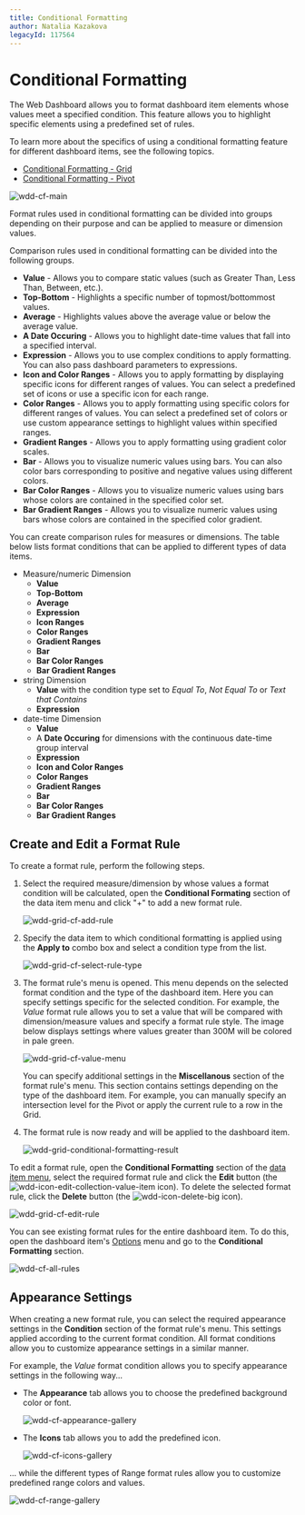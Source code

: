 ```yaml
---
title: Conditional Formatting
author: Natalia Kazakova
legacyId: 117564
---
```

# Conditional Formatting
The Web Dashboard allows you to format dashboard item elements whose values meet a specified condition. This feature allows you to highlight specific elements using a predefined set of rules.

To learn more about the specifics of using a conditional formatting feature for different dashboard items, see the following topics.
* [Conditional Formatting - Grid](../designing-dashboard-items/grid/conditional-formatting.md)
* [Conditional Formatting - Pivot](../designing-dashboard-items/pivot/conditional-formatting.md)

![wdd-cf-main](../../../images/img126130.png)

Format rules used in conditional formatting can be divided into groups depending on their purpose and can be applied to measure or dimension values.

Comparison rules used in conditional formatting can be divided into the following groups.
* **Value** - Allows you to compare static values (such as Greater Than, Less Than, Between, etc.).
* **Top-Bottom** - Highlights a specific number of topmost/bottommost values.
* **Average** - Highlights values above the average value or below the average value.
* **A Date Occuring** - Allows you to highlight date-time values that fall into a specified interval.
* **Expression** - Allows you to use complex conditions to apply formatting. You can also pass dashboard parameters to expressions.
* **Icon and Color Ranges** - Allows you to apply formatting by displaying specific icons for different ranges of values. You can select a predefined set of icons or use a specific icon for each range.
* **Color Ranges** - Allows you to apply formatting using specific colors for different ranges of values. You can select a predefined set of colors or use custom appearance settings to highlight values within specified ranges.
* **Gradient Ranges** - Allows you to apply formatting using gradient color scales.
* **Bar** - Allows you to visualize numeric values using bars. You can also color bars corresponding to positive and negative values using different colors.
* **Bar Color Ranges** - Allows you to visualize numeric values using bars whose colors are contained in the specified color set.
* **Bar Gradient Ranges** - Allows you to visualize numeric values using bars whose colors are contained in the specified color gradient.

You can create comparison rules for measures or dimensions. The table below lists format conditions that can be applied to different types of data items.
* Measure/numeric Dimension
	* **Value**
	* **Top-Bottom**
	* **Average**
	* **Expression**
	* **Icon Ranges**
	* **Color Ranges**
	* **Gradient Ranges**
	* **Bar**
	* **Bar Color Ranges**
	* **Bar Gradient Ranges**
* string Dimension
	* **Value** with the condition type set to _Equal To_, _Not Equal To_ or _Text that Contains_
	* **Expression**
* date-time Dimension
	* **Value**
	* A **Date Occuring** for dimensions with the continuous date-time group interval
	* **Expression**
	* **Icon and Color Ranges**
	* **Color Ranges**
	* **Gradient Ranges**
	* **Bar**
	* **Bar Color Ranges**
	* **Bar Gradient Ranges**

## Create and Edit a Format Rule
To create a format rule, perform the following steps.
1. Select the required measure/dimension by whose values a format condition will be calculated, open the **Conditional Formating** section of the data item menu and click "+" to add a new format rule.
	
	![wdd-grid-cf-add-rule](../../../images/img126022.png)
2. Specify the data item to which conditional formatting is applied using the **Apply to** combo box and select a condition type from the list.
	
	![wdd-grid-cf-select-rule-type](../../../images/img126024.png)
3. The format rule's menu is opened. This menu depends on the selected format condition and the type of the dashboard item. Here you can specify settings specific for the selected condition. For example, the _Value_ format rule allows you to set a value that will be compared with dimension/measure values and specify a format rule style. The image below displays settings where values greater than 300M will be colored in pale green.
	
	![wdd-grid-cf-value-menu](../../../images/img126023.png)
	
	You can specify additional settings in the **Miscellanous** section of the format rule's menu. This section contains settings depending on the type of the dashboard item. For example, you can manually specify an intersection level for the Pivot or apply the current rule to a row in the Grid.
4. The format rule is now ready and will be applied to the dashboard item. 
	
	![wdd-grid-conditional-formatting-result](../../../images/img126049.png)

To edit a format rule, open the **Conditional Formatting** section of the [data item menu](../ui-elements/data-item-menu.md), select the required format rule and click the **Edit** button (the ![wdd-icon-edit-collection-value-item](../../../images/img126050.png) icon). To delete the selected format rule, click the **Delete** button (the ![wdd-icon-delete-big](../../../images/img126104.png) icon).

![wdd-grid-cf-edit-rule](../../../images/img126025.png)

You can see existing format rules for the entire dashboard item. To do this, open the dashboard item's [Options](../ui-elements/dashboard-item-menu.md) menu and go to the **Conditional Formatting** section.

![wdd-cf-all-rules](../../../images/img126046.png)

## Appearance Settings
When creating a new format rule, you can select the required appearance settings in the **Condition** section of the format rule's menu. This settings applied according to the current format condition. All format conditions allow you to customize appearance settings in a similar manner.

For example, the _Value_ format condition allows you to specify appearance settings in the following way...
* The **Appearance** tab allows you to choose the predefined background color or font.
	
	![wdd-cf-appearance-gallery](../../../images/img126044.png)
* The **Icons** tab allows you to add the predefined icon.
	
	![wdd-cf-icons-gallery](../../../images/img126045.png)

... while the different types of Range format rules allow you to customize predefined range colors and values.

![wdd-cf-range-gallery](../../../images/img126043.png)